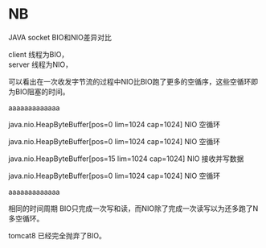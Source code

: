 # NB
JAVA socket BIO和NIO差异对比

client 线程为BIO，  
server 线程为NIO，
      
可以看出在一次收发字节流的过程中NIO比BIO跑了更多的空循序，这些空循环即为BIO阻塞的时间。

aaaaaaaaaaaaa

java.nio.HeapByteBuffer[pos=0 lim=1024 cap=1024]    NIO 空循环

java.nio.HeapByteBuffer[pos=0 lim=1024 cap=1024]    NIO 空循环

java.nio.HeapByteBuffer[pos=15 lim=1024 cap=1024]   NIO 接收并写数据

java.nio.HeapByteBuffer[pos=0 lim=1024 cap=1024]    NIO 空循环

aaaaaaaaaaaaa

相同的时间周期 BIO只完成一次写和读，而NIO除了完成一次读写以为还多跑了N多空循环。

tomcat8 已经完全抛弃了BIO。

